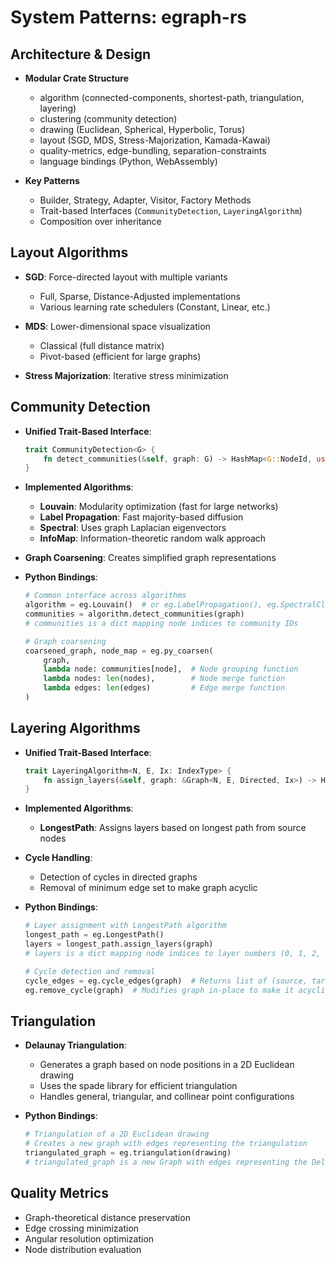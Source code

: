 # System Patterns: egraph-rs

## Architecture & Design

- **Modular Crate Structure**

  - algorithm (connected-components, shortest-path, triangulation, layering)
  - clustering (community detection)
  - drawing (Euclidean, Spherical, Hyperbolic, Torus)
  - layout (SGD, MDS, Stress-Majorization, Kamada-Kawai)
  - quality-metrics, edge-bundling, separation-constraints
  - language bindings (Python, WebAssembly)

- **Key Patterns**
  - Builder, Strategy, Adapter, Visitor, Factory Methods
  - Trait-based Interfaces (`CommunityDetection`, `LayeringAlgorithm`)
  - Composition over inheritance

## Layout Algorithms

- **SGD**: Force-directed layout with multiple variants

  - Full, Sparse, Distance-Adjusted implementations
  - Various learning rate schedulers (Constant, Linear, etc.)

- **MDS**: Lower-dimensional space visualization

  - Classical (full distance matrix)
  - Pivot-based (efficient for large graphs)

- **Stress Majorization**: Iterative stress minimization

## Community Detection

- **Unified Trait-Based Interface**:

  ```rust
  trait CommunityDetection<G> {
      fn detect_communities(&self, graph: G) -> HashMap<G::NodeId, usize>;
  }
  ```

- **Implemented Algorithms**:

  - **Louvain**: Modularity optimization (fast for large networks)
  - **Label Propagation**: Fast majority-based diffusion
  - **Spectral**: Uses graph Laplacian eigenvectors
  - **InfoMap**: Information-theoretic random walk approach

- **Graph Coarsening**: Creates simplified graph representations

- **Python Bindings**:

  ```python
  # Common interface across algorithms
  algorithm = eg.Louvain()  # or eg.LabelPropagation(), eg.SpectralClustering(k), eg.InfoMap()
  communities = algorithm.detect_communities(graph)
  # communities is a dict mapping node indices to community IDs

  # Graph coarsening
  coarsened_graph, node_map = eg.py_coarsen(
      graph,
      lambda node: communities[node],  # Node grouping function
      lambda nodes: len(nodes),        # Node merge function
      lambda edges: len(edges)         # Edge merge function
  )
  ```

## Layering Algorithms

- **Unified Trait-Based Interface**:

  ```rust
  trait LayeringAlgorithm<N, E, Ix: IndexType> {
      fn assign_layers(&self, graph: &Graph<N, E, Directed, Ix>) -> HashMap<NodeIndex<Ix>, usize>;
  }
  ```

- **Implemented Algorithms**:

  - **LongestPath**: Assigns layers based on longest path from source nodes

- **Cycle Handling**:

  - Detection of cycles in directed graphs
  - Removal of minimum edge set to make graph acyclic

- **Python Bindings**:

  ```python
  # Layer assignment with LongestPath algorithm
  longest_path = eg.LongestPath()
  layers = longest_path.assign_layers(graph)
  # layers is a dict mapping node indices to layer numbers (0, 1, 2, ...)

  # Cycle detection and removal
  cycle_edges = eg.cycle_edges(graph)  # Returns list of (source, target) tuples
  eg.remove_cycle(graph)  # Modifies graph in-place to make it acyclic
  ```

## Triangulation

- **Delaunay Triangulation**:

  - Generates a graph based on node positions in a 2D Euclidean drawing
  - Uses the spade library for efficient triangulation
  - Handles general, triangular, and collinear point configurations

- **Python Bindings**:

  ```python
  # Triangulation of a 2D Euclidean drawing
  # Creates a new graph with edges representing the triangulation
  triangulated_graph = eg.triangulation(drawing)
  # triangulated_graph is a new Graph with edges representing the Delaunay triangulation
  ```

## Quality Metrics

- Graph-theoretical distance preservation
- Edge crossing minimization
- Angular resolution optimization
- Node distribution evaluation
